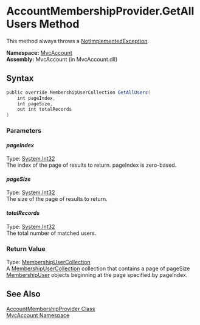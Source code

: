 AccountMembershipProvider.GetAllUsers Method
============================================
This method always throws a [NotImplementedException][1].

**Namespace:** [MvcAccount][2]  
**Assembly:** MvcAccount (in MvcAccount.dll)

Syntax
------

```csharp
public override MembershipUserCollection GetAllUsers(
	int pageIndex,
	int pageSize,
	out int totalRecords
)
```

### Parameters

#### *pageIndex*
Type: [System.Int32][3]  
The index of the page of results to return. pageIndex is zero-based.

#### *pageSize*
Type: [System.Int32][3]  
The size of the page of results to return.

#### *totalRecords*
Type: [System.Int32][3]  
The total number of matched users.

### Return Value
Type: [MembershipUserCollection][4]  
 A [MembershipUserCollection][4] collection that contains a page of pageSize [MembershipUser][5] objects beginning at the page specified by pageIndex. 

See Also
--------
[AccountMembershipProvider Class][6]  
[MvcAccount Namespace][2]  

[1]: http://msdn2.microsoft.com/en-us/library/6byb74h9
[2]: ../README.md
[3]: http://msdn2.microsoft.com/en-us/library/td2s409d
[4]: http://msdn2.microsoft.com/en-us/library/3xe386wc
[5]: http://msdn2.microsoft.com/en-us/library/d1b506ez
[6]: README.md